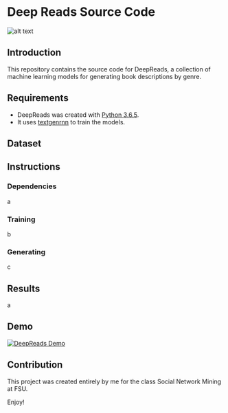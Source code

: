 Deep Reads Source Code
=========================

![alt text](https://jwparsons.bitbucket.io/style/images/projects/deepreads/title.png "DeepReads Title")

## Introduction
This repository contains the source code for DeepReads, a collection of machine learning models for generating book descriptions by genre. 


## Requirements
* DeepReads was created with [Python 3.6.5](https://www.python.org/downloads/release/python-365/).
* It uses [textgenrnn](https://github.com/minimaxir/textgenrnn) to train the models.


## Dataset


## Instructions
### Dependencies
a

### Training
b

### Generating
c


## Results
a


## Demo
[![DeepReads Demo](https://jwparsons.bitbucket.io/style/images/projects/rebound/rebound_repo_tn.png)](https://vimeo.com/2751733284 "DeepReads Demo - click to watch!")


## Contribution
This project was created entirely by me for the class Social Network Mining at FSU.

Enjoy!